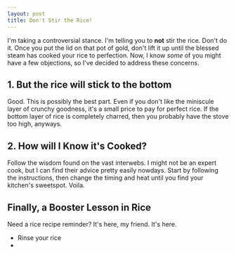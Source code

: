 ```yaml
---
layout: post
title: Don't Stir the Rice!
---
```


I'm taking a controversial stance. I'm telling you to **not** stir the rice. Don't do it. Once you put the lid on that pot of gold, don't lift it up until the blessed steam has cooked your rice to perfection. Now, I know *some* of you might have a few objections, so I've decided to address these concerns.

## 1. But the rice will stick to the bottom

Good. This is possibly the best part. Even if you don't like the miniscule layer of crunchy goodness, it's a small price to pay for perfect rice. If the bottom layer of rice is completely charred, then you probably have the stove too high, anyways.

## 2. How will I Know it's Cooked?

Follow the wisdom found on the vast interwebs. I might not be an expert cook, but I can find their advice pretty easily nowdays. Start by following the instructions, then change the timing and heat until you find your kitchen's sweetspot. Voila.

## Finally, a Booster Lesson in Rice

Need a rice recipe reminder? It's here, my friend. It's here.
* Rinse your rice
*  
